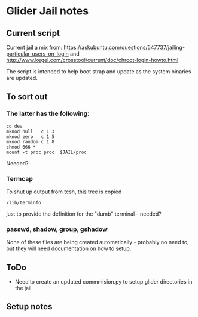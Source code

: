 # Glider Jail notes

## Current script

Current jail a mix from:
    https://askubuntu.com/questions/547737/jailing-particular-users-on-login
and 
    http://www.kegel.com/crosstool/current/doc/chroot-login-howto.html
	
The script is intended to help boot strap and update as the system binaries are updated.

## To sort out

### The latter has the following:

    cd dev
    mknod null   c 1 3
    mknod zero   c 1 5
    mknod random c 1 8
    chmod 666 *
	mount -t proc proc  $JAIL/proc
Needed?

### Termcap
To shut up output from tcsh, this tree is copied

    /lib/terminfo

just to provide the definition for the "dumb" terminal - needed?

### passwd, shadow, group, gshadow

None of these files are being created automatically - probably no need to, but they will need documentation on how to setup.

## ToDo

- Need to create an updated commmision.py to setup glider directories in the jail

## Setup notes




